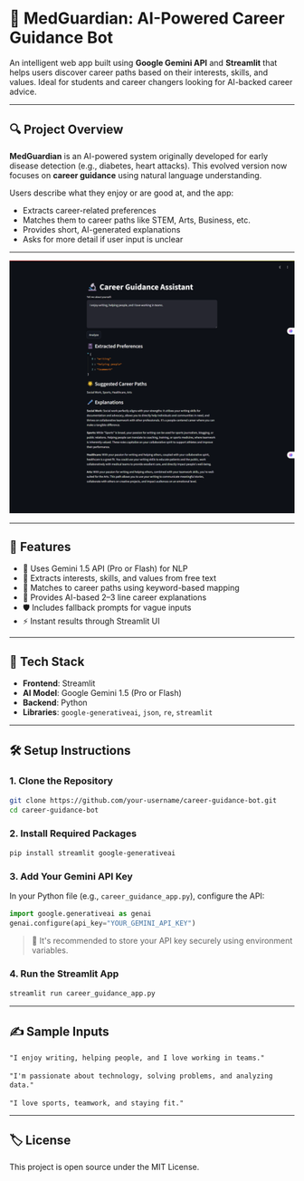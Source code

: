 # 💼 MedGuardian: AI-Powered Career Guidance Bot

An intelligent web app built using **Google Gemini API** and **Streamlit** that helps users discover career paths based on their interests, skills, and values. Ideal for students and career changers looking for AI-backed career advice.

---

## 🔍 Project Overview

**MedGuardian** is an AI-powered system originally developed for early disease detection (e.g., diabetes, heart attacks). This evolved version now focuses on **career guidance** using natural language understanding.

Users describe what they enjoy or are good at, and the app:

- Extracts career-related preferences
- Matches them to career paths like STEM, Arts, Business, etc.
- Provides short, AI-generated explanations
- Asks for more detail if user input is unclear

---

![Screenshot](./screencapture-localhost-8503-2025-06-13-22_51_10.png)

---

## 🚀 Features

- 🔑 Uses Gemini 1.5 API (Pro or Flash) for NLP
- 🧠 Extracts interests, skills, and values from free text
- 🎯 Matches to career paths using keyword-based mapping
- 📘 Provides AI-based 2–3 line career explanations
- 🛡️ Includes fallback prompts for vague inputs
- ⚡ Instant results through Streamlit UI

---

## 🧱 Tech Stack

- **Frontend**: Streamlit
- **AI Model**: Google Gemini 1.5 (Pro or Flash)
- **Backend**: Python
- **Libraries**: `google-generativeai`, `json`, `re`, `streamlit`

---

## 🛠️ Setup Instructions

### 1. Clone the Repository

```bash
git clone https://github.com/your-username/career-guidance-bot.git
cd career-guidance-bot
```

### 2. Install Required Packages

```bash
pip install streamlit google-generativeai
```

### 3. Add Your Gemini API Key

In your Python file (e.g., `career_guidance_app.py`), configure the API:

```python
import google.generativeai as genai
genai.configure(api_key="YOUR_GEMINI_API_KEY")
```

> 🔐 It's recommended to store your API key securely using environment variables.

### 4. Run the Streamlit App

```bash
streamlit run career_guidance_app.py
```

---

## ✍️ Sample Inputs

```text
"I enjoy writing, helping people, and I love working in teams."

"I'm passionate about technology, solving problems, and analyzing data."

"I love sports, teamwork, and staying fit."
```

---

## 🏷️ License

This project is open source under the MIT License.
